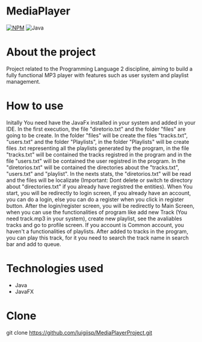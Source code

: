 # MediaPlayer
  [![NPM](https://img.shields.io/npm/l/react)](https://github.com/luigiisp/MediaPlayerProject/blob/main/LICENSE)
  ![Java](https://img.shields.io/badge/Java-8-b07219)
# About the project
Project related to the Programming Language 2 discipline, aiming to build a fully functional MP3 player with features such as user system and playlist management.

# How to use
Initally You need have the JavaFx installed in your system and added in your IDE. In the first execution, the file "diretorio.txt" and the folder "files" are going to be create. In the folder "files" will be create the files "tracks.txt", "users.txt" and the folder "Playlists", in the folder "Playlists" will be create files .txt representing all the playlists generated by the program, in the file "tracks.txt" will be contained the tracks registred in the program and in the file "users.txt"  will be contained the user registred in the program. In the "diretorios.txt" will be contained the directories about the "tracks.txt", "users.txt" and "playlist". In the nexts stats, the "diretorios.txt" will be read and the files will be localizate (Important: Dont delete or switch te directory about "directories.txt" if you already have registred the entities). 
When You start, you will be redirectly to login screen, if you already have an account, you can do a login, else you can do a register when you click in register button. After the login/register screen, you will be redirectly to Main Screen, when you can use the 
functionalities of program like add new Track (You need track.mp3 in your system), create new playlist, see the avaliables tracks and go to profile screen. If you account is Common account, you haven't a functionalities of playlists. After added to tracks in the program, you can play this track, for it you need to search the track name in search bar and add to queue.

# Technologies used
- Java
- JavaFX

# Clone
git clone https://github.com/luigiisp/MediaPlayerProject.git
